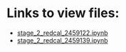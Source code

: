 # Links to view files:

* [stage_2_redcal_2459122.ipynb](https://nbviewer.jupyter.org/github/HERA-Team/H4C_Notebooks/blob/master/stage_2_redcal/stage_2_redcal_2459122.ipynb)
* [stage_2_redcal_2459139.ipynb](https://nbviewer.jupyter.org/github/HERA-Team/H4C_Notebooks/blob/master/stage_2_redcal/stage_2_redcal_2459139.ipynb)